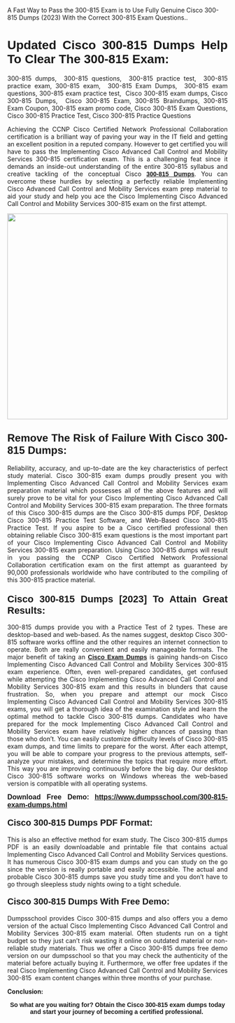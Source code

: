 
<p>A Fast Way to Pass the 300-815 Exam is to Use Fully Genuine Cisco 300-815 Dumps (2023) With the Correct 300-815 Exam Questions..</p>

<h1 style="text-align: justify;"><strong><span style="font-family:Verdana,Geneva,sans-serif;">Updated Cisco 300-815 Dumps Help To Clear The 300-815 Exam:</span></strong></h1>

<p style="text-align: justify;">300-815 dumps,  300-815 questions,  300-815 practice test,  300-815 practice exam, 300-815 exam,  300-815 Exam Dumps,  300-815 exam questions, 300-815 exam practice test,  Cisco 300-815 exam dumps, Cisco 300-815 Dumps,  Cisco 300-815 Exam, 300-815 Braindumps, 300-815 Exam Coupon, 300-815 exam promo code, Cisco 300-815 Exam Questions, Cisco 300-815 Practice Test, Cisco 300-815 Practice Questions</p>

<p style="text-align: justify;">Achieving the CCNP Cisco Certified Network Professional Collaboration certification is a brilliant way of paving your way in the IT field and getting an excellent position in a reputed company. However to get certified you will have to pass the Implementing Cisco Advanced Call Control and Mobility Services 300-815 certification exam. This is a challenging feat since it demands an inside-out understanding of the entire 300-815 syllabus and creative tackling of the conceptual Cisco <a href="https://www.dumpsschool.com/300-815-exam-dumps.html"><span style="font-family:Verdana,Geneva,sans-serif;"><strong>300-815 Dumps</strong></span></a>. You can overcome these hurdles by selecting a perfectly reliable Implementing Cisco Advanced Call Control and Mobility Services exam prep material to aid your study and help you ace the Cisco Implementing Cisco Advanced Call Control and Mobility Services 300-815 exam on the first attempt.</p>

<p style="text-align: justify;"><a href="https://www.dumpsschool.com/300-815-exam-dumps.html"><img alt="" src="https://lh3.googleusercontent.com/pw/AL9nZEXTnx-h3VAwmQ42NpyJBmUK-fANKF8vsH2hymHVf8ycIwJ47iI4Qn_pkCv8nx_DV5UvAc8WAssduHJKtvkHIPf8d8IQFAZC6offZ_lfhXQ5UUBSi1Ff8m31hLznjs03QyiSesC6U3Rcr4jLl4JRY5US=w904-h513-no" style="width: 100%; height: 470px;" /></a></p>

<h2 style="text-align: justify;"><span style="font-size:24px;"><span style="font-family:Verdana,Geneva,sans-serif;"><strong>Remove The Risk of Failure With Cisco 300-815 Dumps:</strong></span></span></h2>

<p style="text-align: justify;">Reliability, accuracy, and up-to-date are the key characteristics of perfect study material. Cisco 300-815 exam dumps proudly present you with Implementing Cisco Advanced Call Control and Mobility Services exam preparation material which possesses all of the above features and will surely prove to be vital for your Cisco Implementing Cisco Advanced Call Control and Mobility Services 300-815 exam preparation. The three formats of this Cisco 300-815 dumps are the Cisco 300-815 dumps PDF, Desktop Cisco 300-815 Practice Test Software, and Web-Based Cisco 300-815 Practice Test. If you aspire to be a Cisco certified professional then obtaining reliable Cisco 300-815 exam questions is the most important part of your Cisco Implementing Cisco Advanced Call Control and Mobility Services 300-815 exam preparation. Using Cisco 300-815 dumps will result in you passing the CCNP Cisco Certified Network Professional Collaboration certification exam on the first attempt as guaranteed by 90,000 professionals worldwide who have contributed to the compiling of this 300-815 practice material.</p>

<h3 style="text-align: justify;"><span style="font-family:Verdana,Geneva,sans-serif;"><strong><span style="font-size:22px;">Cisco 300-815 Dumps [2023] To Attain Great Results:</span></strong></span></h3>

<p style="text-align: justify;">300-815 dumps provide you with a Practice Test of 2 types. These are desktop-based and web-based. As the names suggest, desktop Cisco 300-815 software works offline and the other requires an internet connection to operate. Both are really convenient and easily manageable formats. The major benefit of taking an <a href="https://www.dumpsschool.com/cisco-braindumps.html"><span style="font-family:Verdana,Geneva,sans-serif;"><strong>Cisco Exam Dumps</strong></span></a> is gaining hands-on Cisco Implementing Cisco Advanced Call Control and Mobility Services 300-815 exam experience. Often, even well-prepared candidates, get confused while attempting the Cisco Implementing Cisco Advanced Call Control and Mobility Services 300-815 exam and this results in blunders that cause frustration. So, when you prepare and attempt our mock Cisco Implementing Cisco Advanced Call Control and Mobility Services 300-815 exams, you will get a thorough idea of the examination style and learn the optimal method to tackle Cisco 300-815 dumps. Candidates who have prepared for the mock Implementing Cisco Advanced Call Control and Mobility Services exam have relatively higher chances of passing than those who don’t. You can easily customize difficulty levels of Cisco 300-815 exam dumps, and time limits to prepare for the worst. After each attempt, you will be able to compare your progress to the previous attempts, self-analyze your mistakes, and determine the topics that require more effort. This way you are improving continuously before the big day. Our desktop Cisco 300-815 software works on Windows whereas the web-based version is compatible with all operating systems.</p>

<p style="text-align: justify;"><strong><span style="font-family:Verdana,Geneva,sans-serif;"><span style="font-size:16px;">Download Free Demo:</span></span> <span style="font-family:Verdana,Geneva,sans-serif;"><span style="font-size:16px;"><a href="https://www.dumpsschool.com/300-815-exam-dumps.html">https://www.dumpsschool.com/300-815-exam-dumps.html</a></span></span></strong></p>

<h4 style="text-align: justify;"><strong><span style="font-size:20px;"><span style="font-family:Verdana,Geneva,sans-serif;">Cisco 300-815 Dumps PDF Format:</span></span></strong></h4>

<p style="text-align: justify;">This is also an effective method for exam study. The Cisco 300-815 dumps PDF is an easily downloadable and printable file that contains actual Implementing Cisco Advanced Call Control and Mobility Services questions. It has numerous Cisco 300-815 exam dumps and you can study on the go since the version is really portable and easily accessible. The actual and probable Cisco 300-815 dumps save you study time and you don’t have to go through sleepless study nights owing to a tight schedule.</p>

<h4 style="text-align: justify;"><span style="font-size:20px;"><strong><span style="font-family:Verdana,Geneva,sans-serif;">Cisco 300-815 Dumps With Free Demo:</span></strong></span></h4>

<p style="text-align: justify;">Dumpsschool provides Cisco 300-815 dumps and also offers you a demo version of the actual Cisco Implementing Cisco Advanced Call Control and Mobility Services 300-815 exam material. Often students run on a tight budget so they just can’t risk wasting it online on outdated material or non-reliable study materials. Thus we offer a Cisco 300-815 dumps free demo version on our dumpsschool so that you may check the authenticity of the material before actually buying it. Furthermore, we offer free updates if the real Cisco Implementing Cisco Advanced Call Control and Mobility Services 300-815  exam content changes within three months of your purchase.</p>

<p style="text-align: justify;"><strong>Conclusion:</strong></p>

<p style="text-align: center;"><span style="font-family:Verdana,Geneva,sans-serif;"><strong>So what are you waiting for? Obtain the Cisco 300-815 exam dumps today and start your journey of becoming a certified professional.</strong> </span></p>
